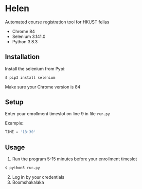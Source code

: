 # Helen
Automated course registration tool for HKUST fellas

* Chrome 84
* Selenium 3.141.0
* Python 3.8.3

## Installation
Install the selenium from Pypi:
```sh
$ pip3 install selenium
```
Make sure your Chrome version is 84

## Setup
Enter your enrollment timeslot on line 9 in file `run.py`

Example:
```python
TIME = '13:30'
```


## Usage
1. Run the program 5-15 minutes before your enrollment timeslot
```sh
$ python3 run.py
```
2. Log in by your credentials
3. Boomshakalaka
